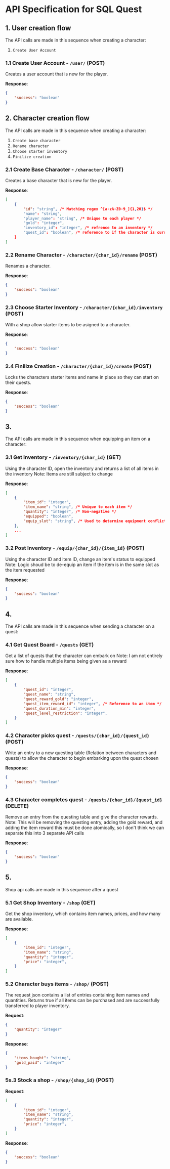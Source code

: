 # API Specification for SQL Quest


## 1.  User creation flow

The API calls are made in this sequence when creating a character:
1. `Create User Account`

### 1.1 Create User Account - `/user/` (POST)

Creates a user account that is new for the player.

**Response**:

```json
{
    "success": "boolean"
}
```


## 2.  Character creation flow

The API calls are made in this sequence when creating a character:
1. `Create base character`
2. `Rename character`
3. `Choose starter inventory`
4. `Finilize creation`

### 2.1 Create Base Character - `/character/` (POST)

Creates a base character that is new for the player.

**Response**:

```json
[
    {
        "id": "string", /* Matching regex ^[a-zA-Z0-9_]{1,20}$ */
        "name": "string",
        "player_name": "string", /* Unique to each player */
        "gold": "integer",
        "inventory_id": "integer", /* refrence to an inventory */
        "quest_id": "boolean", /* reference to if the character is currently on a quest */
    }
]
```

### 2.2 Rename Character - `/character/{char_id}/rename` (POST)

Renames a character.

**Response**:

```json
{
    "success": "boolean"
}
```

### 2.3 Choose Starter Inventory - `/character/{char_id}/inventory` (POST)

With a shop allow starter items to be asigned to a character.

**Response**:

```json
{
    "success": "boolean"
}
```

### 2.4 Finilize Creation - `/character/{char_id}/create` (POST)

Locks the characters starter items and name in place so they can start on their quests.

**Response**:

```json
{
    "success": "boolean"
}
```



## 3.  

The API calls are made in this sequence when equipping an item on a character:

### 3.1 Get Inventory - `/inventory/{char_id}` (GET)

Using the character ID, open the inventory and returns a list of all items in the inventory
Note: Items are still subject to change

**Response**:

```json
[
    {
        "item_id": "integer",
        "item_name": "string", /* Unique to each item */
        "quantity": "integer", /* Non-negative */
        "equipped": "boolean", 
        "equip_slot": "string", /* Used to determine equipment conflicts */
    },
    ...
]
```

### 3.2 Post Inventory - `/equip/{char_id}/{item_id}` (POST)

Using the character ID and item ID, change an item's status to equipped
Note: Logic shoud be to de-equip an item if the item is in the same slot as the item requested

**Response**:

```json
{
    "success": "boolean"
}
```




## 4.  

The API calls are made in this sequence when sending a character on a quest:

### 4.1 Get Quest Board - `/quests` (GET)

Get a list of quests that the character can embark on
Note: I am not entirely sure how to handle multiple items being given as a reward

**Response**:

```json
[
    {
        "quest_id": "integer",
        "quest_name": "string",
        "quest_reward_gold": "integer",
        "quest_item_reward_id": "integer", /* Reference to an item */
        "quest_duration_min": "integer",
        "quest_level_restriction": "integer",
    }
]
```

### 4.2 Character picks quest - `/quests/{char_id}/{quest_id}` (POST)

Write an entry to a new questing table (Relation between characters and quests)
to allow the character to begin embarking upon the quest chosen

**Response**:

```json
{
    "success": "boolean"
}
```

### 4.3 Character completes quest - `/quests/{char_id}/{quest_id}` (DELETE)

Remove an entry from the questing table and give the character rewards.
Note: This will be removing the questing entry, adding the gold reward, and adding the item reward
this must be done atomically, so I don't think we can separate this into 3 separate API calls

**Response**:

```json
{
    "success": "boolean"
}
```
## 5.  

Shop api calls are made in this sequence after a quest

### 5.1 Get Shop Inventory - `/shop` (GET)

Get the shop inventory, which contains item names, prices, and how many are available.

**Response**:

```json
[
    {
        "item_id": "integer",
        "item_name": "string",
        "quantity": "integer",
        "price": "integer",
    }
]
```

### 5.2 Character buys items - `/shop/` (POST)

The request json contains a list of entries containing item names and quantities. Returns true
if all items can be purchased and are successfully transferred to player inventory.

**Request**:

```json
{
    "quantity": "integer"
}
```

**Response**:

```json
{
    "items_bought": "string",
    "gold_paid": "integer"
}
```

### 5s.3 Stock a shop - `/shop/{shop_id}` (POST)

**Request**:

```json
[
    {
        "item_id": "integer",
        "item_name": "string",
        "quantity": "integer",
        "price": "integer",
    }
]
```

**Response**:

```json
{
    "success": "boolean"
}
```
